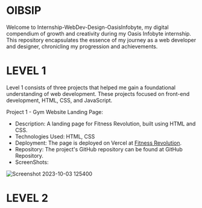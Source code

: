 # OIBSIP
Welcome to Internship-WebDev-Design-OasisInfobyte, my digital compendium of growth and creativity during my Oasis Infobyte internship. This repository encapsulates the essence of my journey as a web developer and designer, chronicling my progression and achievements.

# LEVEL 1

Level 1 consists of three projects that helped me gain a foundational understanding of web development. These projects focused on front-end development, HTML, CSS, and JavaScript.

Project 1 - Gym Website Landing Page:

* Description: A landing page for Fitness Revolution, built using HTML and CSS.
* Technologies Used: HTML, CSS
* Deployment: The page is deployed on Vercel at [Fitness Revolution](http://127.0.0.1:5501/gymwebsite.html#).
* Repository: The project's GitHub repository can be found at GitHub Repository.
* ScreenShots:

![Screenshot 2023-10-03 125400](https://github.com/ripper06/OIBSIP/assets/138066281/be5e693f-f0dc-460a-a5e5-26fde6396eb2)

# LEVEL 2
